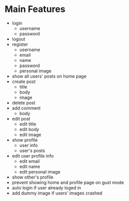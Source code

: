 # Main Features
  - login
    - username
    - password 
  - logout
  - register
    - username
    - email
    - name
    - password
    - personal image 
  - show all users' posts on home page
  - create post
    - title
    - body
    - image
  - delete post
  - add comment
    - body
  - edit post
    - edit title
    - edit body 
    - edit image
  - show profile
    - user info
    - user's posts  
  - edit user profile info
    - edit email
    - edit name
    - edit personal image 
  - show other's profile
  - prevent showing home and profile page on gust mode
  - auto login if user already loged in
  - add dummy image if users' images crashed 
